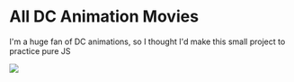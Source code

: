 # All DC Animation Movies 

I'm a huge fan of DC animations, so I thought I'd make this small project to practice pure JS

<img src="https://prnt.sc/WJdbOia5jfFc">
